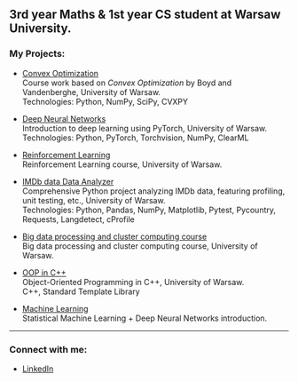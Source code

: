 ## 3rd year Maths & 1st year CS student at Warsaw University.

### My Projects:

- [Convex Optimization](https://github.com/dg7s/ConvexOptimization)  
  Course work based on *Convex Optimization* by Boyd and Vandenberghe, University of Warsaw.  
  Technologies: Python, NumPy, SciPy, CVXPY

- [Deep Neural Networks](https://github.com/dg7s/DeepNeuralNetworks)  
  Introduction to deep learning using PyTorch, University of Warsaw.  
  Technologies: Python, PyTorch, Torchvision, NumPy, ClearML

- [Reinforcement Learning](https://github.com/dg7s/ReinforcementLearning)  
  Reinforcement Learning course, University of Warsaw.
  
- [IMDb data Data Analyzer](https://gitlab.mimuw.edu.pl/dg448617/tools-supporting-data-analysis-in-python/-/tree/master/final_project)  
  Comprehensive Python project analyzing IMDb data, featuring profiling, unit testing, etc., University of Warsaw.  
  Technologies: Python, Pandas, NumPy, Matplotlib, Pytest, Pycountry, Requests, Langdetect, cProfile

- [Big data processing and cluster computing course](https://github.com/dg7s/BigDataProcessingClusterProgramming)  
  Big data processing and cluster computing course, University of Warsaw.
  
- [OOP in C++](https://github.com/dg7s/object-oriented-programming-cpp)  
  Object-Oriented Programming in C++, University of Warsaw.  
  C++, Standard Template Library

- [Machine Learning](https://github.com/dg7s/Machine-Learning)  
  Statistical Machine Learning + Deep Neural Networks introduction.
  
---

### Connect with me:

- [LinkedIn](https://www.linkedin.com/in/dominik-gawe%C5%82/)
